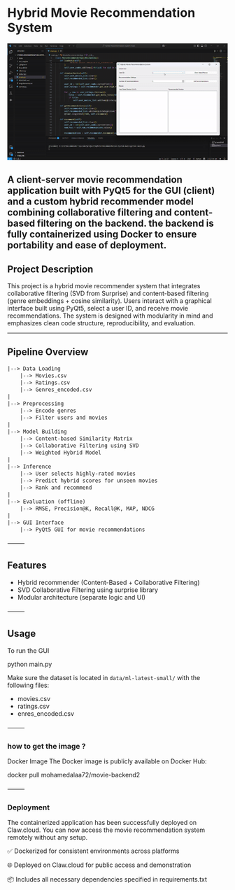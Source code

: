 # **Hybrid Movie Recommendation System**
![Demo Video](https://github.com/HeshamEL-Shreif/Hybrid-Recommendation-System/blob/main/video/video_G.gif)


A client-server movie recommendation application built with PyQt5 for the GUI (client) and a custom hybrid recommender model combining collaborative filtering and content-based filtering on the backend.
the backend is fully containerized using Docker to ensure portability and ease of deployment.
----

## **Project Description**

This project is a hybrid movie recommender system that integrates collaborative filtering (SVD from Surprise) and content-based filtering (genre embeddings + cosine similarity). Users interact with a graphical interface built using PyQt5, select a user ID, and receive movie recommendations. The system is designed with modularity in mind and emphasizes clean code structure, reproducibility, and evaluation.

----

## **Pipeline Overview**

```text
|--> Data Loading
    |--> Movies.csv
    |--> Ratings.csv
    |--> Genres_encoded.csv
|
|--> Preprocessing
    |--> Encode genres
    |--> Filter users and movies
|
|--> Model Building
    |--> Content-based Similarity Matrix
    |--> Collaborative Filtering using SVD
    |--> Weighted Hybrid Model
|
|--> Inference
    |--> User selects highly-rated movies
    |--> Predict hybrid scores for unseen movies
    |--> Rank and recommend
|
|--> Evaluation (offline)
    |--> RMSE, Precision@K, Recall@K, MAP, NDCG
|
|--> GUI Interface
    |--> PyQt5 GUI for movie recommendations
```
⸻

## Features
- Hybrid recommender (Content-Based + Collaborative Filtering)
- SVD Collaborative Filtering using surprise library
- Modular architecture (separate logic and UI)

⸻
## Usage

To run the GUI

python main.py

Make sure the dataset is located in `data/ml-latest-small/` with the following files:
- movies.csv
- ratings.csv
- enres_encoded.csv

⸻

### how to get the image ?
Docker Image
The Docker image is publicly available on Docker Hub:

docker pull mohamedalaa72/movie-backend2

⸻

### Deployment
The containerized application has been successfully deployed on Claw.cloud. You can now access the movie recommendation system remotely without any setup.

✅ Dockerized for consistent environments across platforms

🌐 Deployed on Claw.cloud for public access and demonstration

📦 Includes all necessary dependencies specified in requirements.txt

